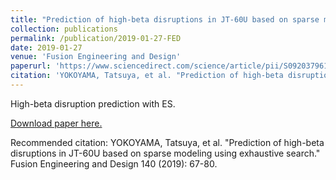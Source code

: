 ```yaml
---
title: "Prediction of high-beta disruptions in JT-60U based on sparse modeling using exhaustive search"
collection: publications
permalink: /publication/2019-01-27-FED
date: 2019-01-27
venue: 'Fusion Engineering and Design'
paperurl: 'https://www.sciencedirect.com/science/article/pii/S0920379619301462?via%3Dihub'
citation: 'YOKOYAMA, Tatsuya, et al. "Prediction of high-beta disruptions in JT-60U based on sparse modeling using exhaustive search." Fusion Engineering and Design 140 (2019): 67-80.'
---
```


High-beta disruption prediction with ES.

[Download paper here.]('https://www.sciencedirect.com/science/article/pii/S0920379619301462?via%3Dihub')

Recommended citation: YOKOYAMA, Tatsuya, et al. "Prediction of high-beta disruptions in JT-60U based on sparse modeling using exhaustive search." Fusion Engineering and Design 140 (2019): 67-80.
